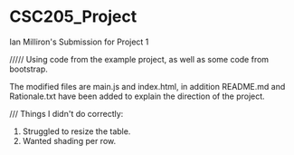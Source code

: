 # CSC205_Project
Ian Milliron's Submission for Project 1

/////
Using code from the example project, as well as some code from bootstrap.

The modified files are main.js and index.html, in addition README.md and Rationale.txt have been added to explain the direction of the project.

///
Things I didn't do correctly:
1. Struggled to resize the table.
2. Wanted shading per row.

